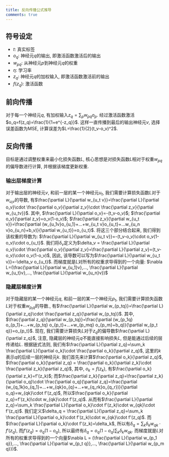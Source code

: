 ```yaml
---
title: 反向传播公式推导
comments: true
---
```


## 符号设定

- $t$: 真实标签
- $o_q$: 神经元$q$的输出, 即激活函数激活后的输出
- $w_{pq}$: 从神经元$p$到神经元$q$的权重
- $\eta$: 学习率
- $z_q$: 神经元$q$的加权输入, 即激活函数激活前的输出
- $f(z_q)$: 激活函数

## 前向传播

对于每一个神经元$q$, 有加权输入$z_q = \sum_p w_{pq}o_p$. 经过激活函数激活$o_q=f(z_q)=\frac{1}{1+e^{-z_q}}$. 这样一直传播到最后的输出神经元$v$, 选择误差函数为MSE, 计算误差为$L=\frac{1}{2}(t_v-o_v)^2$.

## 反向传播

目标是通过调整权重来最小化损失函数$L$, 核心思想是对损失函数$L$相对于权重$w_{pq}$的偏导数进行计算, 并根据该梯度更新权重. 

### 输出层梯度计算

对于输出层的神经元$v$, 和前一层的某一个神经元$u_t$, 我们需要计算损失函数$L$对于$w_{u_t v}$的导数, 有$\frac{\partial L}{\partial w_{u_t v}}=\frac{\partial L}{\partial o_v}\cdot \frac{\partial o_v}{\partial z_v}\cdot \frac{\partial z_v}{\partial w_{u_tv}}$. 其中, $\frac{\partial L}{\partial o_v}=-(t_v-o_v)$; $\frac{\partial o_v}{\partial z_v}=o_v(1-o_v)$; $\frac{\partial z_v}{\partial w_{u_t v}}=\frac{\partial (w_{u_1v}o_{u_1}+...+w_{u_t v}o_{u_t}+...w_{u_n v}o_{u_n}+b_v)}{\partial w_{u_t}}=o_{u_t}$. 将这三个部分结合起来, 我们得到该权重的导数为: $\frac{\partial L}{\partial w_{u_t v}}=-(t_v-o_v)\cdot o_v(1-o_v)\cdot o_{u_t}$. 我们将$\delta_v$定义为$\delta_v = \frac{\partial L}{\partial o_v}\cdot \frac{\partial o_v}{\partial z_v}=\frac{\partial L}{\partial z_v}=(t_v-o_v)\cdot o_v(1-o_v)$, 因此, 该导数可以写为$\frac{\partial L}{\partial w_{u_t v}}=-\delta_v o_{u_t}$. 而梯度就是$L$对所有的权重求导得到的一个向量: $\nabla L=(\frac{\partial L}{\partial w_{u_1}v},..., \frac{\partial L}{\partial w_{u_t}v},..., \frac{\partial L}{\partial w_{u_n}v})$

### 隐藏层梯度计算

对于隐藏层的某一个神经元$q$, 和前一层的某一个神经元$p_t$, 我们需要计算损失函数$L$对于权重$w_{p_tq}$的导数., 有$\frac{\partial L}{\partial w_{p_tq}}=\frac{\partial L}{\partial z_q}\cdot \frac{\partial z_q}{\partial w_{p_tq}}$. 其中, $\frac{\partial z_q}{\partial w_{p_tq}}=\frac{\partial (w_{p_1q} o_{p_1}+...+w_{p_tq} o_{p_t}+...+w_{p_mq} o_{p_m}+b_q)}{\partial w_{p_t q}}=o_{p_t}$. 现在, 我们需要计算损失$L$对于$z_q$的偏导数$\frac{\partial L}{\partial z_q}$, 注意, 隐藏层的神经元$q$不能直接影响损失$L$, 但是能通过后续的层传递给$L$. 根据链式法则, 我们有$\frac{\partial L}{\partial z_q}=\sum_k \frac{\partial L}{\partial o_k}\cdot \frac{\partial o_k}{\partial z_q}$, 这里的$k$表示$q$的后续一层的神经元$k$. 我们首先来计算$\frac{\partial o_k}{\partial z_q}$, $\frac{\partial o_k}{\partial z_q} = \frac{\partial o_k}{\partial z_k}\cdot \frac{\partial z_k}{\partial z_q}$, 其中, $o_k=f(z_k)$, 有$\frac{\partial o_k}{\partial z_k}=f'(z_k)$; 而$\frac{\partial z_k}{\partial z_q}=\frac{\partial z_k}{\partial o_q}\cdot \frac{\partial o_q}{\partial z_q}=\frac{\partial (w_{q_1k}o_{q_1}+...+w_{qk}o_{q}+...+w_{q_rk}o_{q_r})}{\partial o_q}=w_{qk}\cdot f'(z_q)$, 所以$\frac{\partial o_k}{\partial z_q}=f'(z_k)\cdot w_{qk}\cdot f'(z_q)$. 从而有$\frac{\partial L}{\partial z_q}=\sum_k \frac{\partial L}{\partial o_k}\cdot f'(z_k)\cdot w_{qk}\cdot f'(z_q)$. 我们定义$\delta_q = \frac{\partial L}{\partial z_q}=\sum_k \frac{\partial L}{\partial o_k}\cdot f'(z_k)\cdot w_{qk}\cdot f'(z_q)$. 而$\frac{\partial L}{\partial o_k}\cdot f'(z_k)=\delta_k$, 所以有$\delta_q=\sum_k \delta_k w_{qk}\cdot f'(z_q)$, 而$f'(z_q)=o_q(1-o_q)$, 所以最终有$\delta_q=o_q(1-o_q)\sum_k \delta_kw_{qk}$. 而梯度就是$L$对所有的权重求导得到的一个向量$\nabla L = (\frac{\partial L}{\partial w_{p_1 q}},..., \frac{\partial L}{\partial w_{p_t q}},..., \frac{\partial L}{\partial w_{p_m q}})$. 